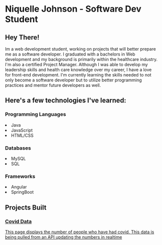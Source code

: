 # Niquelle Johnson - Software Dev Student

<h2>Hey There!</h2>
<p>Im a web development student, working on projects that will better prepare me as a software developer. I graduated with a bachelors in Web development and my background is primarily within the healthcare industry. I'm also a certified Project Manager.  Although I was able to develop my leadership skills and health care knowledge over my career,  I have a love for front-end development. I'm currently learning the skills needed to not only become a software developer but to utilize better programming practices and mentor future developers as well.
</p>
<H2>Here's a few technologies I've learned:</h2>
<H3>Programming Languages</h3>
<li>Java</li>
<li>JavaScript</li>
<li>HTML/CSS</li>

<h3>Databases</h3>
<li>MySQL</li>
<li>SQL</li>

<h3>Frameworks</h3>
<li>Angular</li>
<li>SpringBoot</li>

<H2>Projects Built</h2>
  <h3><a href="https://niqjohnson1.github.io/first-app-covid/">Covid Data</h3>
  
  <p>This page displays the number of people who have had covid. This data is being pulled from an API updating the numbers in realtime</p>
  

